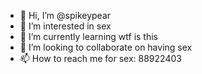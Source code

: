 - 👋 Hi, I’m @spikeypear
- 👀 I’m interested in sex
- 🌱 I’m currently learning wtf is this
- 💞️ I’m looking to collaborate on having sex
- 📫 How to reach me for sex: 88922403

<!---
spikeypear/spikeypear is a ✨ special ✨ repository because its `README.md` (this file) appears on your GitHub profile.
You can click the Preview link to take a look at your changes.
--->
